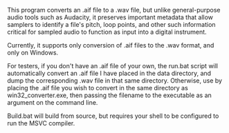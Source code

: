 This program converts an .aif file to a .wav file, but unlike general-purpose
audio tools such as Audacity, it preserves important metadata that allow
samplers to identify a file's pitch, loop points, and other such information
critical for sampled audio to function as input into a digital instrument.

Currently, it supports only conversion of .aif files to the .wav format, and
only on Windows.

For testers, if you don't have an .aif file of your own, the run.bat script will 
automatically convert an .aif file I have placed in the data directory, and
dump the corresponding .wav file in that same directory. Otherwise, use by placing
the .aif file you wish to convert in the same directory as win32_converter.exe, 
then passing the filename to the executable as an argument on the command line.

Build.bat will build from source, but requires your shell to be configured
to run the MSVC compiler.
